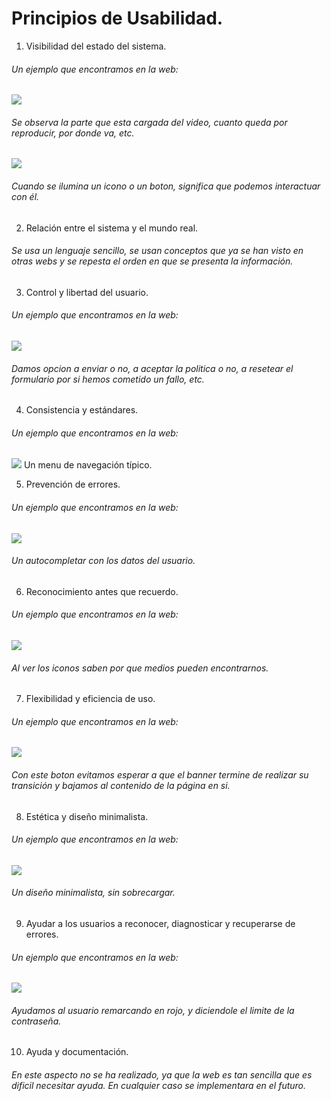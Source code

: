# Principios de Usabilidad.
1. Visibilidad del estado del sistema.
###### Un ejemplo que encontramos en la web:
 ![](/images/1.png)
###### Se observa la parte que esta cargada del video, cuanto queda por reproducir, por donde va, etc.

![](/images/2.png)
###### Cuando se ilumina un icono o un boton, significa que podemos interactuar con él.

2. Relación entre el sistema y el mundo real.

###### Se usa un lenguaje sencillo, se usan conceptos que ya se han visto en otras webs y se repesta el orden en que se presenta la información.

3. Control y libertad del usuario.

###### Un ejemplo que encontramos en la web:
 ![](/images/3.png)
 
 ###### Damos opcion a enviar o no, a aceptar la politica o no, a resetear el formulario por si hemos cometido un fallo, etc.
 
4. Consistencia y estándares.
###### Un ejemplo que encontramos en la web:
 ![](/images/4.png)
Un menu de navegación típico.

5. Prevención de errores.

###### Un ejemplo que encontramos en la web:
 ![](/images/5.png)
 ###### Un autocompletar con los datos del usuario.
 
6. Reconocimiento antes que recuerdo.
###### Un ejemplo que encontramos en la web:
 ![](/images/7.png)
 ###### Al ver los iconos saben por que medios pueden encontrarnos.

7. Flexibilidad y eficiencia de uso.

###### Un ejemplo que encontramos en la web:
 ![](/images/6.png)
 ###### Con este boton evitamos esperar a que el banner termine de realizar su transición y bajamos al contenido de la página en si.
 
8. Estética y diseño minimalista.

 ###### Un ejemplo que encontramos en la web:
 ![](/images/8.png)
  ###### Un diseño minimalista, sin sobrecargar.


9. Ayudar a los usuarios a reconocer, diagnosticar y recuperarse de errores.

 ###### Un ejemplo que encontramos en la web:
 ![](/images/9.png)
 ###### Ayudamos al usuario remarcando en rojo, y diciendole el limite de la contraseña.
 
10. Ayuda y documentación.

 ###### En este aspecto no se ha realizado, ya que la web es tan sencilla que es dificil necesitar ayuda. En cualquier caso se implementara en el futuro.